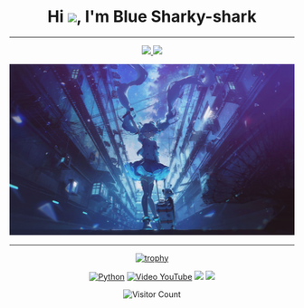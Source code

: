 <!-- Welcome -->
<h1 align="center">Hi <img src="https://media.giphy.com/media/hvRJCLFzcasrR4ia7z/giphy.gif" width="28">, I'm Blue Sharky-shark</h1>
<hr>



<!-- 统计 -->
<p align="center"> 
<a href="https://b23.tv/ublcWCZ">
<img style="max-width: 100%; width: 400px;" src="https://github-readme-stats.vercel.app/api?username=Sharky-shark-Blue&show_icons=true&theme=tokyonight&hide_border=true" />
</a>
<a href="https://b23.tv/ublcWCZ">
<img style="max-width: 100%; width: 420px;" src="https://streak-stats.demolab.com?user=Sharky-shark-Blue&layout=compact&theme=tokyonight&hide_border=true" />
</a>
</p>


<!-- 图片 -->
<p align="center">
  <img src="image/images.jpg" alt="images" style="max-width: 100%; height: auto;">
</p>
<hr>


<!-- 奖杯 -->
<div align="center">
  <a href="https://github.com/Sharky-shark-Blue">
    <img src="https://github-profile-trophy.vercel.app/?username=Sharky-shark-Blue&theme=flat" alt="trophy">
  </a>
</div>

<!-- 技能 -->
<div align="center">

  [![Python](https://img.shields.io/badge/code-Python-bea?style=for-the-badge&logo=python)](https://www.python.org/)
  [![Video YouTube](https://img.shields.io/badge/Video-YouTube-red?style=for-the-badge&logo=youtube)](https://www.youtube.com)
  ![](https://img.shields.io/badge/性格-静-orange?style=for-the-badge) 
  ![](https://img.shields.io/badge/爱好-二次元-crimson?style=for-the-badge)
</div>

<!-- 访客计数 -->
<p align="center">
  <img src="https://profile-counter.glitch.me/Sharky-shark-Blue/count.svg" alt="Visitor Count" style="max-width: 100%; height: auto;">
</p>
